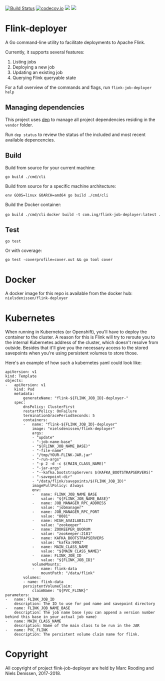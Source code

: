[![Build Status](https://travis-ci.org/ing-bank/flink-deployer.svg?branch=master)](https://travis-ci.org/ing-bank/flink-deployer)
[![codecov.io](http://codecov.io/github/ing-bank/flink-deployer/coverage.svg?branch=master)](https://codecov.io/gh/ing-bank/flink-deployer?branch=master)
[![](https://images.microbadger.com/badges/image/nielsdenissen/flink-deployer:master.svg)](https://microbadger.com/images/nielsdenissen/flink-deployer:master)
[![](https://images.microbadger.com/badges/version/nielsdenissen/flink-deployer:master.svg)](https://microbadger.com/images/nielsdenissen/flink-deployer:master)

# Flink-deployer

A Go command-line utility to facilitate deployments to Apache Flink.

Currently, it supports several features:

1. Listing jobs
2. Deploying a new job
3. Updating an existing job
4. Querying Flink queryable state

For a full overview of the commands and flags, run `flink-job-deployer help`

## Managing dependencies

This project uses [dep](https://github.com/golang/dep) to manage all project dependencies residing in the `vendor` folder. 

Run `dep status` to review the status of the included and most recent available depencencies.

## Build

Build from source for your current machine:

`go build ./cmd/cli`

Build from source for a specific machine architecture:

`env GOOS=linux GOARCH=amd64 go build ./cmd/cli`

Build the Docker container:

`go build ./cmd/cli`
`docker build -t com.ing/flink-job-deployer:latest .`

## Test

`go test`

Or with coverage:

`go test -coverprofile=cover.out && go tool cover`

# Docker

A docker image for this repo is available from the docker hub: `nielsdenissen/flink-deployer`

# Kubernetes

When running in Kubernetes (or Openshift), you'll have to deploy the container to the cluster. A reason for this is Flink will try to reroute you to the internal Kubernetes address of the cluster, which doesn't resolve from outside. Besides that it'll give you the necessary access to the stored savepoints when you're using persistent volumes to store those.

Here's an example of how such a kubernetes yaml could look like:

    apiVersion: v1
    kind: Template
    objects:
    -   apiVersion: v1
        kind: Pod
        metadata:
            generateName: "flink-${FLINK_JOB_ID}-deployer-"
        spec:
            dnsPolicy: ClusterFirst
            restartPolicy: OnFailure
            terminationGracePeriodSeconds: 5
            containers:
            -   name: "flink-${FLINK_JOB_ID}-deployer"
                image: "nielsdenissen/flink-deployer"
                args:
                - "update"
                - "-job-name-base"
                - "$(FLINK_JOB_NAME_BASE)"
                - "-file-name"
                - "/tmp/YOUR-FLINK-JAR.jar"
                - "-run-args"
                - "-p 2 -d -c $(MAIN_CLASS_NAME)"
                - "-jar-args"
                - "--kafka.bootstrapServers $(KAFKA_BOOTSTRAPSERVERS)"
                - "-savepoint-dir"
                - "/data/flink/savepoints/$(FLINK_JOB_ID)"
                imagePullPolicy: Always
                env:
                -   name: FLINK_JOB_NAME_BASE
                    value: "${FLINK_JOB_NAME_BASE}"
                -   name: JOB_MANAGER_RPC_ADDRESS
                    value: "jobmanager"
                -   name: JOB_MANAGER_RPC_PORT
                    value: "8081"
                -   name: HIGH_AVAILABILITY
                    value: "zookeeper"
                -   name: ZOOKEEPER_QUORUM
                    value: "zookeeper:2181"
                -   name: KAFKA_BOOTSTRAPSERVERS
                    value: "kafka:9092"
                -   name: MAIN_CLASS_NAME
                    value: "${MAIN_CLASS_NAME}"
                -   name: FLINK_JOB_ID
                    value: "${FLINK_JOB_ID}"
                volumeMounts:
                -   name: flink-data
                    mountPath: "/data/flink"
            volumes:
            - name: flink-data
            persistentVolumeClaim:
                claimName: "${PVC_FLINK}"
    parameters:
    -   name: FLINK_JOB_ID
        description: The ID to use for pod name and savepoint directory
    -   name: FLINK_JOB_NAME_BASE
        description: The job name base (you can append a version number behind this base in your actual job name)
    -   name: MAIN_CLASS_NAME
        description: Name of the main class to be run in the JAR
    -   name: PVC_FLINK
        description: The persistent volume claim name for flink.


# Copyright

All copyright of project flink-job-deployer are held by Marc Rooding and Niels Denissen, 2017-2018.
